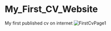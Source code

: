 # My_First_CV_Website
My first published cv on internet
![FirstCvPage1](https://user-images.githubusercontent.com/89292621/192529884-b084de98-a4e4-4a85-bfe1-53fea2466a8a.png)
